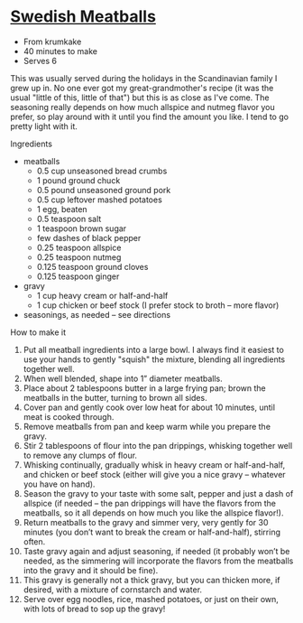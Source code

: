# [Swedish Meatballs](http://www.grouprecipes.com/20899/swedish-meatballs.html)

* From krumkake
* 40 minutes to make
* Serves 6

This was usually served during the holidays in the Scandinavian family I grew up in.
No one ever got my great-grandmother's recipe (it was the usual "little of this, little of that") but this is as close
as I've come.
The seasoning really depends on how much allspice and nutmeg flavor you prefer, so play around with it until you find
the amount you like.
I tend to go pretty light with it.

Ingredients

* meatballs
    * 0.5 cup unseasoned bread crumbs
    * 1 pound ground chuck
    * 0.5 pound unseasoned ground pork
    * 0.5 cup leftover mashed potatoes
    * 1 egg, beaten
    * 0.5 teaspoon salt
    * 1 teaspoon brown sugar
    * few dashes of black pepper
    * 0.25 teaspoon allspice
    * 0.25 teaspoon nutmeg
    * 0.125 teaspoon ground cloves
    * 0.125 teaspoon ginger
* gravy
    * 1 cup heavy cream or half-and-half
    * 1 cup chicken or beef stock (I prefer stock to broth – more flavor)
* seasonings, as needed – see directions

How to make it

1. Put all meatball ingredients into a large bowl.
   I always find it easiest to use your hands to gently "squish" the mixture, blending all ingredients together well.
2. When well blended, shape into 1” diameter meatballs.
3. Place about 2 tablespoons butter in a large frying pan; brown the meatballs in the butter, turning to brown all
   sides.
4. Cover pan and gently cook over low heat for about 10 minutes, until meat is cooked through.
5. Remove meatballs from pan and keep warm while you prepare the gravy.
6. Stir 2 tablespoons of flour into the pan drippings, whisking together well to remove any clumps of flour.
7. Whisking continually, gradually whisk in heavy cream or half-and-half, and chicken or beef stock
   (either will give you a nice gravy – whatever you have on hand).
8. Season the gravy to your taste with some salt, pepper and just a dash of allspice
   (if needed – the pan drippings will have the flavors from the meatballs, so it all depends on how much you like the
   allspice flavor!).
9. Return meatballs to the gravy and simmer very, very gently for 30 minutes
   (you don’t want to break the cream or half-and-half), stirring often.
10. Taste gravy again and adjust seasoning, if needed
    (it probably won’t be needed, as the simmering will incorporate the flavors from the meatballs into the gravy and it
    should be fine).
11. This gravy is generally not a thick gravy, but you can thicken more, if desired, with a mixture of cornstarch and
    water.
12. Serve over egg noodles, rice, mashed potatoes, or just on their own, with lots of bread to sop up the gravy!
